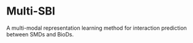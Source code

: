 # Multi-SBI
A multi-modal representation learning method for interaction prediction between SMDs and BioDs. 

